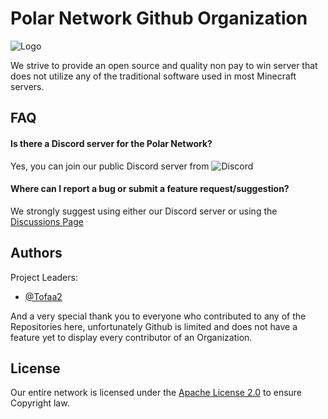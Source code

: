 
# Polar Network Github Organization
![Logo](https://avatars.githubusercontent.com/u/109824965?s=400&u=ea1ad1d028ea58513e4ca5d2b7927c2a5c8992f2&v=4)


We strive to provide an open source and quality non pay to win server that does not utilize any 
of the traditional software used in most Minecraft servers.


## FAQ

#### Is there a Discord server for the Polar Network?

Yes, you can join our public Discord server from ![Discord](https://img.shields.io/discord/1073189735532605470?style=for-the-badge)



#### Where can I report a bug or submit a feature request/suggestion?

We strongly suggest using either our Discord server or using the [Discussions Page](https://github.com/orgs/Polar-Network/discussions) 


## Authors

Project Leaders:

- [@Tofaa2](https://github.com/Tofaa2)

And a very special thank you to everyone who contributed to any of the Repositories here, unfortunately Github is limited and does not have a feature yet to display every contributor of an Organization.


## License

Our entire network is licensed under the [Apache License 2.0](https://choosealicense.com/licenses/apache-2.0/) to ensure Copyright law.

